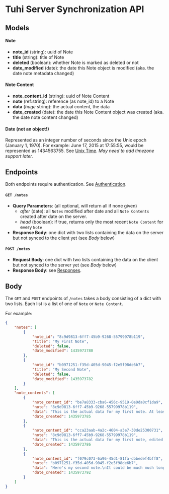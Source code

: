 # Tuhi Server Synchronization API #

## Models
#### Note
* **note_id** (string): uuid of Note
* **title** (string): title of Note
* **deleted** (boolean): whether Note is marked as deleted or not
* **date_modified** (date): the date this Note object is modified (aka. the date note metadata changed)


#### Note Content
* **note_content_id** (string): uuid of Note Content
* **note** (ref:string): reference (as note_id) to a Note
* **data** (*huge* string): the actual content, the data
* **date_created** (date): the date this Note Content object was created (aka. the date note content changed)

#### Date (not an object!)
Represented as an integer number of seconds since the Unix epoch (January 1, 1970). For example: June 17, 2015 at 17:55:55, would be represented as 1434563755. See [Unix Time](https://en.wikipedia.org/wiki/Unix_time).
*May need to add timezone support later.*

## Endpoints
Both endpoints require authentication. See [Authentication](https://github.com/icasdri/tuhi/blob/master/authentication.md).

#### `GET /notes`
* **Query Parameters**: (all optional, will return all if none given)
	* *after* (date): all `Notes` modified after date and all `Note Contents` created after date on the server.
	* *head* (boolean): if true, returns only the most recent `Note Content` for every `Note`
* **Response Body**: one dict with two lists containing the data on the server but not synced to the client yet (see *Body* below)


#### `POST /notes`
* **Request Body**: one dict with two lists containing the data on the client but not synced to the server yet (see *Body* below)
* **Response Body**: see [Responses](https://github.com/icasdri/tuhi/blob/master/responses.md).


## Body
The `GET` and `POST` endpoints of `/notes` takes a body consisting of a dict with two lists. Each list is a list of one of `Note` or `Note Content`.

For example:

```json
{
    "notes": [
        {
            "note_id": "8c9d9813-6ff7-45b9-9268-55799978b119",
            "title": "My First Note",
            "deleted": false,
            "date_modified": 1435973780
        },
        {
            "note_id": "b0971251-f35d-405d-9045-f2e5f98de6b7",
            "title": "My Second Note",
            "deleted": false,
            "date_modified": 1435973782
        }
    ],
    "note_contents": [
        {
            "note_content_id": "be7a8333-cba6-456c-9519-0e9da0cf1da9",
            "note": "8c9d9813-6ff7-45b9-9268-55799978b119",
            "data": "This is the actual data for my first note. At least some version of it.\nThis string may become very very long.",
            "date_created": 1435973785
        },
        {
            "note_content_id": "cca23aab-4a2c-4604-a3e7-30de25300731",
            "note": "8c9d9813-6ff7-45b9-9268-55799978b119",
            "data": "This is the actual data for my first note, edited a liitle. This is another version of it.\nThis string may become very very long.",
            "date_created": 1435973786
        },
        {
            "note_content_id": "f079c073-6a96-45d1-81fa-dbbedef4bff8",
            "note": "b0971251-f35d-405d-9045-f2e5f98de6b7",
            "data": "Here's my second note.\nIt could be much much longer.",
            "date_created": 1435973792
        }
    ]
}
```
